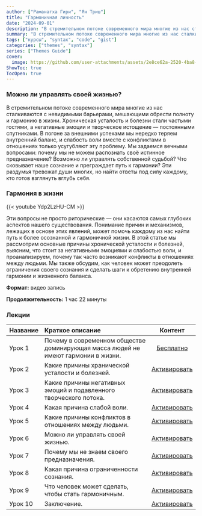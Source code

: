 ```yaml
---
author: ["Раманатха Гири", "Ян Триш"]
title: "Гармоничная личность"
date: "2024-09-01"
description: "В стремительном потоке современного мира многие из нас сталкиваются с невидимыми барьерами, мешающими обрести полноту и гармонию в жизни."
summary: "В стремительном потоке современного мира многие из нас сталкиваются с невидимыми барьерами, мешающими обрести полноту и гармонию в жизни."
tags: ["курсы", "syntax", "code", "gist"]
categories: ["themes", "syntax"]
series: ["Themes Guide"]
cover:
  image: https://github.com/user-attachments/assets/2e8ce62a-2520-4ba8-91a4-df2c8d6afad1
ShowToc: true
TocOpen: true
---
```


### Можно ли управлять своей жизнью?

В стремительном потоке современного мира многие из нас сталкиваются с невидимыми барьерами, мешающими обрести полноту и гармонию в жизни. Хроническая усталость и болезни стали частыми гостями, а негативные эмоции и творческое истощение — постоянными спутниками. В погоне за внешними успехами мы нередко теряем внутренний баланс, и слабость воли вместе с конфликтами в отношениях только усугубляют эту проблему. Мы задаемся вечными вопросами: почему мы не можем распознать своё истинное предназначение? Возможно ли управлять собственной судьбой? Что сковывает наше сознание и преграждает путь к гармонии? Эти раздумья тревожат души многих, но найти ответы под силу каждому, кто готов взглянуть вглубь себя.

### Гармония в жизни

{{< youtube Ydp2LzHU-CM >}}

Эти вопросы не просто риторические — они касаются самых глубоких аспектов нашего существования. Понимание причин и механизмов, лежащих в основе этих явлений, может помочь каждому из нас найти путь к более осознанной и гармоничной жизни. В этой статье мы рассмотрим основные причины хронической усталости и болезней, выясним, что стоит за негативными эмоциями и слабостью воли, и проанализируем, почему так часто возникают конфликты в отношениях между людьми. Мы также обсудим, как человек может преодолеть ограничения своего сознания и сделать шаги к обретению внутренней гармонии и жизненного баланса.

**Формат:** видео запись

**Продолжительность:** 1 час 22 минуты


### Лекции

| Название         | Краткое описание          | Контент                      |
| :--------------- | :-------------- | :-------------------------: |
| Урок 1 | Почему в современном обществе доминирующая масса людей не имеют гармонии в жизни. | [Бесплатно](https://www.youtube.com/embed/Ydp2LzHU-CM)  |
| Урок 2 | Какие причины хранической усталости и болезней. | [Активировать](https://prosvetlenie.pro/wpm/garmonichnaya-lichnost/gl-2/)  |
| Урок 3 | Какие причины негативных эмоций и подавленного творческого потока. | [Активировать](https://prosvetlenie.pro/wpm/garmonichnaya-lichnost/gl-3/)  |
| Урок 4 | Какая причина слабой воли. | [Активировать](https://prosvetlenie.pro/wpm/garmonichnaya-lichnost/gl-4/)  |
| Урок 5 | Какие причины конфликтов в отношениях между людьми. | [Активировать](https://prosvetlenie.pro/wpm/garmonichnaya-lichnost/gl-5/)  |
| Урок 6 | Можно ли управлять своей жизнью. | [Активировать](https://prosvetlenie.pro/wpm/garmonichnaya-lichnost/gl-6/)  |
| Урок 7 | Почему мы не знаем своего предназначения. | [Активировать](https://prosvetlenie.pro/wpm/garmonichnaya-lichnost/gl-7/)  |
| Урок 8 | Какая причина ограниченности сознания. | [Активировать](https://prosvetlenie.pro/wpm/garmonichnaya-lichnost/gl-8/)  |
| Урок 9 | Что человек может сделать, чтобы стать гармоничным. | [Активировать](https://prosvetlenie.pro/wpm/garmonichnaya-lichnost/gl-9/)  |
| Урок 10 | Заключение. | [Активировать](https://prosvetlenie.pro/wpm/garmonichnaya-lichnost/gl-10/)  |
